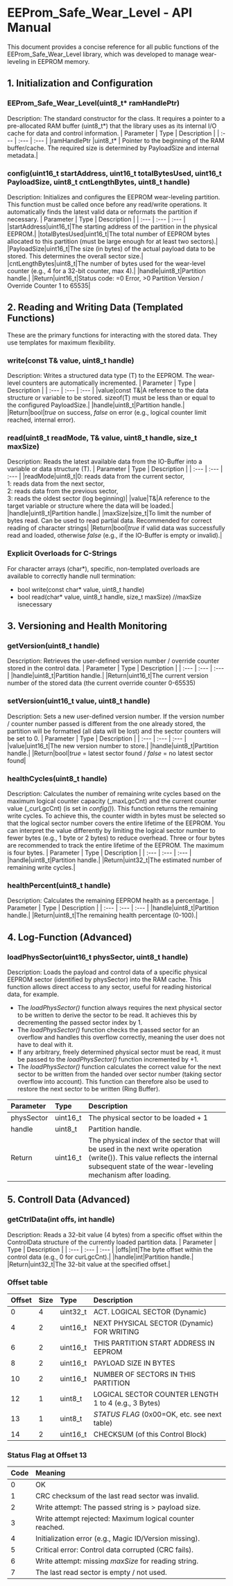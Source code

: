 # EEProm_Safe_Wear_Level - API Manual
This document provides a concise reference for all public functions of the EEProm_Safe_Wear_Level library, which was developed to manage wear-leveling in EEPROM memory.
## 1. Initialization and Configuration
### EEProm_Safe_Wear_Level(uint8_t* ramHandlePtr)
Description: The standard constructor for the class. It requires a pointer to a pre-allocated RAM buffer (uint8_t*) that the library uses as its internal I/O cache for data and control information.
| Parameter | Type | Description |
| :--- | :--- | :--- |
|ramHandlePtr |uint8_t* | Pointer to the beginning of the RAM buffer/cache. The required size is determined by PayloadSize and internal metadata.|
### config(uint16_t startAddress, uint16_t totalBytesUsed, uint16_t PayloadSize, uint8_t cntLengthBytes, uint8_t handle)
Description: Initializes and configures the EEPROM wear-leveling partition. This function must be called once before any read/write operations. It automatically finds the latest valid data or reformats the partition if necessary.
| Parameter | Type | Description |
| :--- | :--- | :--- |
|startAddress|uint16_t|The starting address of the partition in the physical EEPROM.|
|totalBytesUsed|uint16_t|The total number of EEPROM bytes allocated to this partition (must be large enough for at least two sectors).|
|PayloadSize|uint16_t|The size (in bytes) of the actual payload data to be stored. This determines the overall sector size.|
|cntLengthBytes|uint8_t|The number of bytes used for the wear-level counter (e.g., 4 for a 32-bit counter, max 4).|
|handle|uint8_t|Partition handle.|
|Return|uint16_t|Status code: =0 Error, >0 Partition Version / Override Counter 1 to 65535|
## 2. Reading and Writing Data (Templated Functions)
These are the primary functions for interacting with the stored data. They use templates for maximum flexibility.
### write(const T& value, uint8_t handle)
Description: Writes a structured data type (T) to the EEPROM. The wear-level counters are automatically incremented.
| Parameter | Type | Description |
| :--- | :--- | :--- |
|value|const T&|A reference to the data structure or variable to be stored. sizeof(T) must be less than or equal to the configured PayloadSize.|
|handle|uint8_t|Partition handle.|
|Return|bool|*true* on success, *false* on error (e.g., logical counter limit reached, internal error).
### read(uint8_t readMode, T& value, uint8_t handle, size_t maxSize)
Description: Reads the latest available data from the IO-Buffer into a variable or data structure (T).
| Parameter | Type | Description |
| :--- | :--- | :--- |
|readMode|uint8_t|0: reads data from the current sector, <br> 1: reads data from the next sector, <br> 2: reads data from the 
previous sector, <br> 3: reads the oldest sector (log beginning)|
|value|T&|A reference to the target variable or structure where the data will be loaded.|
|handle|uint8_t|Partition handle.|
|maxSize|size_t|To limit the number of bytes read. Can be used to read partial data. Recommended for correct reading of character strings|
|Return|bool|*true* if valid data was successfully read and loaded, otherwise *false* (e.g., if the IO-Buffer is empty or invalid).|
### Explicit Overloads for C-Strings
For character arrays (char*), specific, non-templated overloads are available to correctly handle null termination:
 * bool write(const char* value, uint8_t handle)
 * bool read(char* value, uint8_t handle, size_t maxSize) //maxSize isnecessary
## 3. Versioning and Health Monitoring
### getVersion(uint8_t handle)
Description: Retrieves the user-defined version number / override counter stored in the control data.
| Parameter | Type | Description |
| :--- | :--- | :--- |
|handle|uint8_t|Partition handle.|
|Return|uint16_t|The current version number of the stored data (the current override counter 0-65535)
### setVersion(uint16_t value, uint8_t handle)
Description: Sets a new user-defined version number. If the version number / counter number passed is different from the one already stored, the partition will be formatted (all data will be lost) and the sector counters will be set to 0.
| Parameter | Type | Description |
| :--- | :--- | :--- |
|value|uint16_t|The new version number to store.|
|handle|uint8_t|Partition handle.|
|Return|bool|*true* = latest sector found / *false* = no latest sector found|
### healthCycles(uint8_t handle)
Description: Calculates the number of remaining write cycles based on the maximum logical counter capacity (_maxLgcCnt) and the current counter value (_curLgcCnt) (is set in *config()*).
This function returns the remaining write cycles. To achieve this, the counter width in bytes must be selected so that the logical sector number covers the entire lifetime of the EEPROM. You can interpret the value differently by limiting the logical sector number to fewer bytes (e.g., 1 byte or 2 bytes) to reduce overhead. Three or four bytes are recommended to track the entire lifetime of the EEPROM. The maximum is four bytes.
| Parameter | Type | Description |
| :--- | :--- | :--- |
|handle|uint8_t|Partition handle.|
|Return|uint32_t|The estimated number of remaining write cycles.|
### healthPercent(uint8_t handle)
Description: Calculates the remaining EEPROM health as a percentage.
| Parameter | Type | Description |
| :--- | :--- | :--- |
|handle|uint8_t|Partition handle.|
|Return|uint8_t|The remaining health percentage (0-100).|
## 4. Log-Function (Advanced)
### loadPhysSector(uint16_t physSector, uint8_t handle)
Description: Loads the payload and control data of a specific physical EEPROM sector (identified by physSector) into the RAM cache. This function allows direct access to any sector, useful for reading historical data, for example. 
 * The *loadPhysSector()* function always requires the next physical sector to be written to derive the sector to be read. It achieves this by decrementing the passed sector index by 1.
 * The *loadPhysSector()* function checks the passed sector for an overflow and handles this overflow correctly, meaning the user does not have to deal with it.
 * If any arbitrary, freely determined physical sector must be read, it must be passed to the *loadPhysSector()* function incremented by +1.
 * The *loadPhysSector()* function calculates the correct value for the next sector to be written from the handed over sector number (taking sector overflow into account). This function can therefore also be used to restore the next sector to be written (Ring Buffer).
   
| Parameter | Type | Description |
| :--- | :--- | :--- |
|physSector|uint16_t|The physical sector to be loaded + 1|
|handle|uint8_t|Partition handle.|
|Return|uint16_t|The physical index of the sector that will be used in the next write operation (write()). This value reflects the internal subsequent state of the wear-leveling mechanism after loading.|
## 5. Controll Data (Advanced)
### getCtrlData(int offs, int handle)
Description: Reads a 32-bit value (4 bytes) from a specific offset within the ControlData structure of the currently loaded partition data.
| Parameter | Type | Description |
| :--- | :--- | :--- |
|offs|int|The byte offset within the control data (e.g., 0 for curLgcCnt).|
|handle|int|Partition handle.|
|Return|uint32_t|The 32-bit value at the specified offset.|
### Offset table
| Offset | Size | Type | Description |
| :--- | :--- | :--- | :--- |
|0|4|uint32_t|ACT. LOGICAL SECTOR (Dynamic)|
|4|2|uint16_t|NEXT PHYSICAL SECTOR (Dynamic) FOR WRITING|
|6|2|uint16_t|THIS PARTITION START ADDRESS IN EEPROM|
|8|2|uint16_t|PAYLOAD SIZE IN BYTES|
|10|2|uint16_t|NUMBER OF SECTORS IN THIS PARTITION|
|12|1|uint8_t|LOGICAL SECTOR COUNTER LENGTH 1 to 4 (e.g., 3 Bytes)|
|13|1|uint8_t|*STATUS FLAG* (0x00=OK, etc. see next table)|
|14|2|uint16_t|CHECKSUM (of this Control Block)|
### Status Flag at Offset 13
| Code | Meaning |
| :--- | :--- |
|0|OK| All OK. Partition is valid and ready for operation.|
|1|CRC checksum of the last read sector was invalid.|
|2|Write attempt: The passed string is > payload size.|
|3|Write attempt rejected: Maximum logical counter reached.|
|4|Initialization error (e.g., Magic ID/Version missing).|
|5|Critical error: Control data corrupted (CRC fails).|
|6|Write attempt: missing *maxSize* for reading string.|
|7|The last read sector is empty / not used.|

